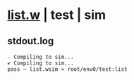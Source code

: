 # [list.w](../../../../examples/tests/valid/list.w) | test | sim

## stdout.log
```log
- Compiling to sim...
✔ Compiling to sim...
pass ─ list.wsim » root/env0/test:list
```

